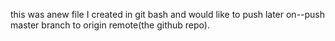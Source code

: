 this was  anew file I created in git bash and would like to push later on--push master branch to origin remote(the github repo).